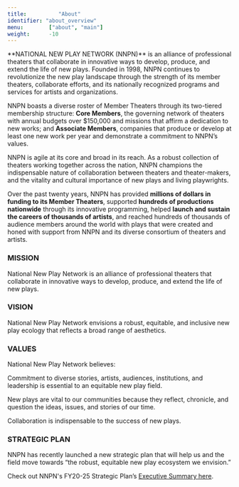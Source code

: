 ```yaml
---
title: 			"About"
identifier:	"about_overview"
menu:        ["about", "main"]
weight:      -10
---
```


<span class="lead-in">
**NATIONAL NEW PLAY NETWORK (NNPN)** is an alliance of professional theaters that collaborate in innovative ways to develop, produce, and extend the life of new plays. Founded in 1998, NNPN continues to revolutionize the new play landscape through the strength of its member theaters, collaborate efforts, and its nationally recognized programs and services for artists and organizations.
</span>

NNPN boasts a diverse roster of Member Theaters through its two-tiered membership structure: **Core Members**, the governing network of theaters with annual budgets over $150,000 and missions that affirm a dedication to new works; and **Associate Members**, companies that produce or develop at least one new work per year and demonstrate a commitment to NNPN’s values.

NNPN is agile at its core and broad in its reach. As a robust collection of theaters working together across the nation, NNPN champions the indispensable nature of collaboration between theaters and theater-makers, and the vitality and cultural importance of new plays and living playwrights.

Over the past twenty years, NNPN has provided **millions of dollars in funding to its Member Theaters**, supported **hundreds of productions nationwide** through its innovative programming, helped **launch and sustain the careers of thousands of artists**, and reached hundreds of thousands of audience members around the world with plays that were created and honed with support from NNPN and its diverse consortium of theaters and artists.

### MISSION

National New Play Network is an alliance of professional theaters that collaborate in innovative ways to develop, produce, and extend the life of new plays.

### VISION

National New Play Network envisions a robust, equitable, and inclusive new play ecology that reflects a broad range of aesthetics.

### VALUES

National New Play Network believes:

Commitment to diverse stories, artists, audiences, institutions, and leadership is essential to an equitable new play field.

New plays are vital to our communities because they reflect, chronicle, and question the ideas, issues, and stories of our time.

Collaboration is indispensable to the success of new plays.

### STRATEGIC PLAN

NNPN has recently launched a new strategic plan that will help us and the field move towards “the robust, equitable new play ecosystem we envision.”

Check out NNPN's FY20-25 Strategic Plan’s [Executive Summary here](nationalnewplaynetwork013-my.sharepoint.com/:b:/g/personal/admin_nnpn_org/Ebaz9F7MZjdJohAKVWwJc7UBPzXaFcZK-0UBxdvDFEWVzA?e=qeBtR7).
